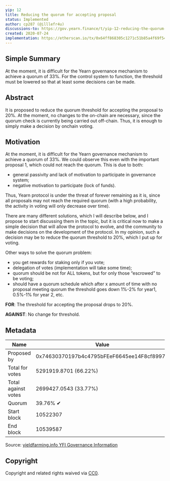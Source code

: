 ```yaml
---
yip: 12
title: Reducing the quorum for accepting proposal
status: Implemented
author: cp287 (@illlefr4u)
discussions-to: https://gov.yearn.finance/t/yip-12-reducing-the-quorum-for-accepting-proposal/578
created: 2020-07-24
implementation: https://etherscan.io/tx/0x64ff868305c1271c51b85a4f69f547f3137bebeae611eff1e0a2d86714469b77#
---
```


## Simple Summary

<!--"If you can't explain it simply, you don't understand it well enough." Simply describe the outcome the proposed changes intends to achieve. This should be non-technical and accessible to a casual community member.-->

At the moment, it is difficult for the Yearn governance mechanism to achieve a
quorum of 33%. For the control system to function, the threshold must be lowered
so that at least some decisions can be made.

## Abstract

<!--A short (~200 word) description of the proposed change, the abstract should clearly describe the proposed change. This is what *will* be done if the YIP is implemented, not *why* it should be done or *how* it will be done. If the YIP proposes deploying a new contract, write, "we propose to deploy a new contract that will do x".-->

It is proposed to reduce the quorum threshold for accepting the proposal to 20%.
At the moment, no changes to the on-chain are necessary, since the quorum check
is currently being carried out off-chain. Thus, it is enough to simply make a
decision by onchain voting.

## Motivation

<!--This is the problem statement. This is the *why* of the YIP. It should clearly explain *why* the current state of the protocol is inadequate.  It is critical that you explain *why* the change is needed, if the YIP proposes changing how something is calculated, you must address *why* the current calculation is innaccurate or wrong. This is not the place to describe how the YIP will address the issue!-->

At the moment, it is difficult for the Yearn governance mechanism to achieve a
quorum of 33%. We could observe this even with the important proposal 1, which
could not reach the quorum. This is due to both:

- general passivity and lack of motivation to participate in governance system;
- negative motivation to participate (lock of funds).

Thus, Yearn protocol is under the threat of forever remaining as it is, since
all proposals may not reach the required quorum (with a high probability, the
activity in voting will only decrease over time).

There are many different solutions, which I will describe below, and I propose
to start discussing them in the topic, but it is critical now to make a simple
decision that will allow the protocol to evolve, and the community to make
decisions on the development of the protocol. In my opinion, such a decision may
be to reduce the quorum threshold to 20%, which I put up for voting.

Other ways to solve the quorum problem:

- you get rewards for staking only if you vote;
- delegation of votes (implementation will take some time);
- quorum should be not for ALL tokens, but for only those “escrowed” to be
  voting;
- should have a quorum schedule which after x amount of time with no proposal
  meeting quorum the threshold goes down 1%-2% for year1, 0.5%-1% for year 2,
  etc.

**FOR**: The threshold for accepting the proposal drops to 20%.

**AGAINST**: No change for threshold.

## Metadata

| Name                | Value                                      |
| ------------------- | ------------------------------------------ |
| Proposed by         | 0x74630370197b4c4795bFEeF6645ee14F8cf8997D |
| Total for votes     | 5291919.8701 (66.22%)                      |
| Total against votes | 2699427.0543 (33.77%)                      |
| Quorum              | 39.76% ✔                                   |
| Start block         | 10522307                                   |
| End block           | 10539587                                   |

Source:
[yieldfarming.info YFI Governance Information](https://yieldfarming.info/yearn/vote/)

## Copyright

Copyright and related rights waived via
[CC0](https://creativecommons.org/publicdomain/zero/1.0/).
